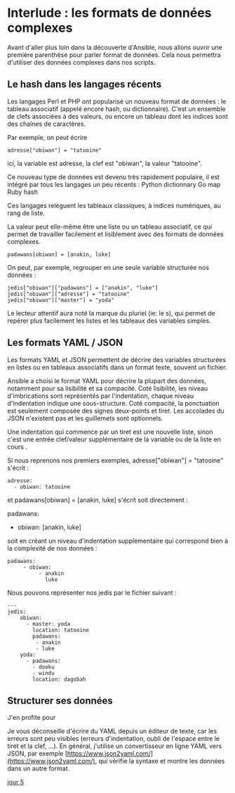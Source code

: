 
# Interlude  : les formats de données complexes 

Avant d'aller plus loin dans la découverte d'Ansible, nous allons ouvrir une première parenthèse pour parler format de données.  Cela nous permettra d'utiliser des données complexes dans nos scripts.

## Le hash dans les langages récents

Les langages Perl et PHP ont popularisé un nouveau format de données : le tableau associatif (appelé encore hash, ou dictionnaire). C'est un ensemble de clefs associées à des valeurs, ou encore un tableau dont les indices sont des chaînes de caractères.

Par exemple, on peut écrire

    adresse["obiwan"] = "tatooine"

ici, la variable est adresse, la clef est "obiwan", la valeur "tatooine". 


Ce nouveau type de données est devenu très rapidement populaire, il est  intégré par tous les langages un peu récents :
Python	dictionnary
Go	map
Ruby	hash

Ces langages relèguent les tableaux classiques, à indices numériques, au rang de liste.

La valeur peut elle-même être une liste ou un tableau associatif, ce qui permet de travailler facilement et lisiblement avec des formats de données complexes.

    padawans[obiwan] = [anakin, luke]

On peut, par exemple, regrouper en une seule variable structurée nos données :

    jedis["obiwan"]["padawans"] = ["anakin", "luke"]
    jedis["obiwan"]["adresse"] = "tatooine"
    jedis["obiwan"]["master"] = "yoda"

Le lecteur attentif aura noté la marque du pluriel (ie: le s), qui permet de repérer plus facilement les listes et les tableaux des variables simples.
 

## Les formats YAML / JSON

Les formats YAML et JSON permettent de décrire des variables structurées en listes ou en tableaux associatifs dans un format texte, souvent un fichier.

Ansible a choisi le format YAML pour décrire la plupart des données, notamment pour sa lisibilité et sa compacité. 
Coté lisibilité, les niveau d'imbrications sont représentés par l'indentation, chaque niveau d'indentation indique une sous-structure. Coté compacité,  la ponctuation est seulement composée des signes deux-points et tiret. Les accolades du JSON n'existent pas et les guillemets sont  optionnels.

Une indentation qui commence par un tiret est une nouvelle liste, sinon c'est une entrée clef/valeur supplémentaire de la variable ou de la liste en cours . 

Si nous reprenons nos premiers exemples, 
adresse["obiwan"] = "tatooine" s'écrit  : 

    adresse:
      - obiwan: tatooine

 et padawans[obiwan] = [anakin, luke] s'écrit soit directement :
  
padawans:
 - obiwan: [anakin, luke]
  
soit en créant un niveau d'indentation supplémentaire qui correspond bien à la complexité de nos données :

    padawans:
         - obiwan: 
              - anakin
                luke


Nous pouvons représenter nos jedis par le fichier suivant :

    ---
    jedis:
        obiwan:
          - master: yoda
            location: tatooine
            padawans:
             - anakin
             - luke
        yoda:
          - padawans:
            - dooku
            - windu
            location: dagobah


## Structurer ses données

J'en profite pour 

Je vous déconseille d'écrire du YAML depuis un éditeur de texte, car les erreurs sont peu visibles (erreurs d'indentation,  oubli de l'espace entre le tiret et la clef, ...). En général, j'utilise un convertisseur en ligne YAML vers JSON, par exemple [https://www.json2yaml.com/](https://www.json2yaml.com/), qui vérifie la syntaxe et montre les données dans un autre format.

[jour 5](day_05.md)


<!--stackedit_data:
eyJoaXN0b3J5IjpbLTE3Mzg0ODAyMSwxNTE4MjU5NDIsLTEwOD
IyMzU1MjMsMTQzMTcwNDc4MywxMTA5ODY1MzI1LC05NjQyMjEx
NTcsMzMyNDQ4MTczLC0xMzYzMTE1NTM3LDExMDE2ODIzOTQsMT
g5ODQ0ODQyOCw2NTAxOTkyNzIsLTEwODI1MTA1ODYsMTg0MDU5
NTUzNywtMjY2MjUyODQ2LDQ5MTkwNjU5MSwtNTk4NzE4MDM1LD
M0ODI3ODkyMywtMjA2MjkzMjk2LDg1NTg2NzY3LDEwMzY4Njk1
NDhdfQ==
-->